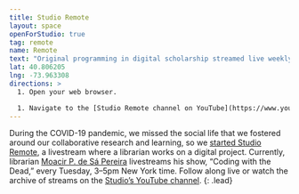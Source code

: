 ```yaml
---
title: Studio Remote
layout: space
openForStudio: true
tag: remote
name: Remote
text: "Original programming in digital scholarship streamed live weekly on YouTube."
lat: 40.806205
lng: -73.963308
directions: >
  1. Open your web browser.

  1. Navigate to the [Studio Remote channel on YouTube](https://www.youtube.com/channel/UCLOUh6s8E2FYAVAsJg3lgoA).
---
```


During the COVID-19 pandemic, we missed the social life that we fostered around our collaborative research and learning, so we [started Studio Remote](/2020/10/13/studio-remote-launch/), a livestream where a librarian works on a digital project. Currently, librarian [Moacir P. de Sá Pereira](https://moacir.com) livestreams his show, “Coding with the Dead,” every Tuesday, 3–5pm New York time. Follow along live or watch the archive of streams on the [Studio’s YouTube channel](https://www.youtube.com/channel/UCLOUh6s8E2FYAVAsJg3lgoA).
{: .lead}

